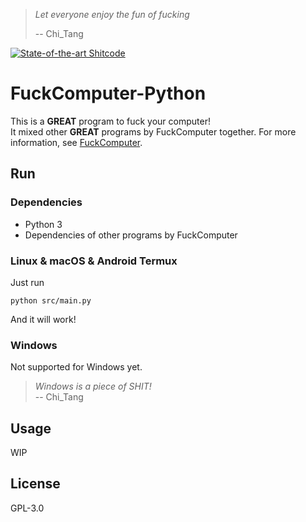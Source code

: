 > *Let everyone enjoy the fun of fucking*
> 
> -- Chi\_Tang

[![State-of-the-art Shitcode](https://img.shields.io/static/v1?label=State-of-the-art&message=Shitcode&color=7B5804)](https://github.com/trekhleb/state-of-the-art-shitcode)

# FuckComputer-Python
This is a **GREAT** program to fuck your computer!    
It mixed other **GREAT** programs by FuckComputer together.
For more information, see [FuckComputer](https://github.com/FuckComputer).

## Run
### Dependencies
- Python 3
- Dependencies of other programs by FuckComputer

### Linux & macOS & Android Termux
Just run

```shell
python src/main.py
```

And it will work!

### Windows
Not supported for Windows yet.

> *Windows is a piece of SHIT!*  
> -- Chi\_Tang
## Usage
WIP

## License
GPL-3.0
